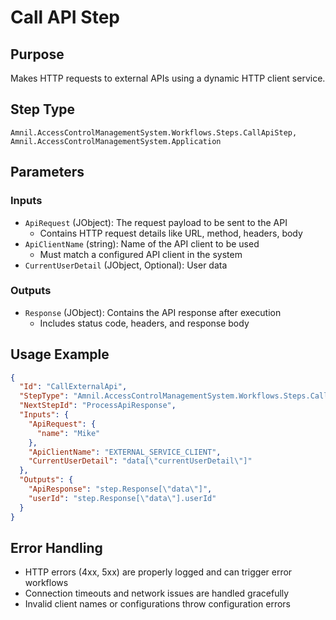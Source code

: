 # Call API Step

## Purpose
Makes HTTP requests to external APIs using a dynamic HTTP client service.

## Step Type
```
Amnil.AccessControlManagementSystem.Workflows.Steps.CallApiStep, Amnil.AccessControlManagementSystem.Application
```

## Parameters

### Inputs
- `ApiRequest` (JObject): The request payload to be sent to the API
  - Contains HTTP request details like URL, method, headers, body
- `ApiClientName` (string): Name of the API client to be used
  - Must match a configured API client in the system
- `CurrentUserDetail` (JObject, Optional): User data

### Outputs
- `Response` (JObject): Contains the API response after execution
  - Includes status code, headers, and response body

## Usage Example

```json
{
  "Id": "CallExternalApi",
  "StepType": "Amnil.AccessControlManagementSystem.Workflows.Steps.CallApiStep, Amnil.AccessControlManagementSystem.Application",
  "NextStepId": "ProcessApiResponse",
  "Inputs": {
    "ApiRequest": {
      "name": "Mike"
    },
    "ApiClientName": "EXTERNAL_SERVICE_CLIENT",
    "CurrentUserDetail": "data[\"currentUserDetail\"]"
  },
  "Outputs": {
    "ApiResponse": "step.Response[\"data\"]",
    "userId": "step.Response[\"data\"].userId"
  }
}
```

## Error Handling
- HTTP errors (4xx, 5xx) are properly logged and can trigger error workflows
- Connection timeouts and network issues are handled gracefully
- Invalid client names or configurations throw configuration errors
